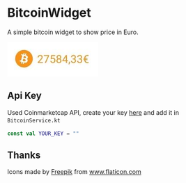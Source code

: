 # BitcoinWidget

A simple bitcoin widget to show price in Euro.

![bitcoin widget](https://github.com/Barros9/BitcoinWidget/blob/master/app/src/main/res/drawable-nodpi/example_appwidget_preview.png)

## Api Key

Used Coinmarketcap API, create your key [here](https://coinmarketcap.com/api/) and add it in `BitcoinService.kt`
```kotlin
const val YOUR_KEY = ""
```

## Thanks

<div>Icons made by <a href="https://www.freepik.com" title="Freepik">Freepik</a> from <a href="https://www.flaticon.com/" title="Flaticon">www.flaticon.com</a></div>
